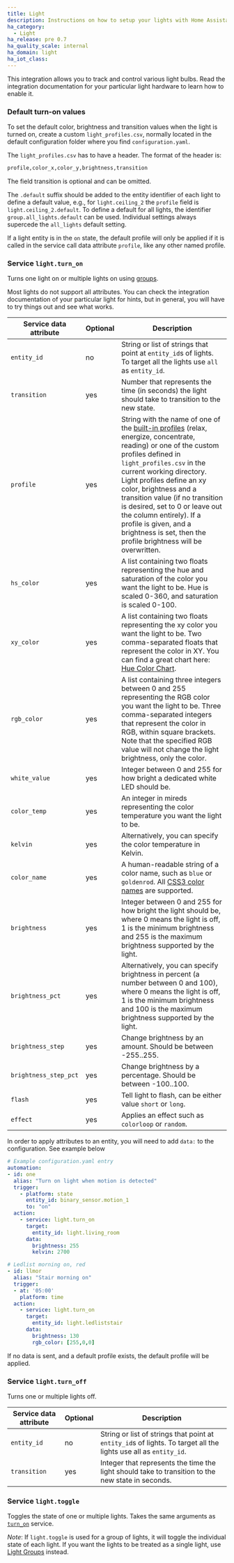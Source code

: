 ```yaml
---
title: Light
description: Instructions on how to setup your lights with Home Assistant.
ha_category:
  - Light
ha_release: pre 0.7
ha_quality_scale: internal
ha_domain: light
ha_iot_class:
---
```


This integration allows you to track and control various light bulbs. Read the integration documentation for your particular light hardware to learn how to enable it.

### Default turn-on values

To set the default color, brightness and transition values when the light is turned on, create a custom `light_profiles.csv`, normally located in the default configuration folder where you find `configuration.yaml`. 

The `light_profiles.csv` has to have a header. The format of the header is:

```txt
profile,color_x,color_y,brightness,transition
```

The field transition is optional and can be omitted.

The `.default` suffix should be added to the entity identifier of each light to define a default value, e.g., for `light.ceiling_2` the `profile` field is `light.ceiling_2.default`. To define a default for all lights, the identifier `group.all_lights.default` can be used. Individual settings always supercede the `all_lights` default setting.

<div class='note'>

If a light entity is in the `on` state, the default profile will only be applied if it is called in the service call data attribute `profile`, like any other named profile.

</div>

### Service `light.turn_on`

Turns one light on or multiple lights on using [groups](/integrations/group/).

Most lights do not support all attributes. You can check the integration documentation of your particular light for hints, but in general, you will have to try things out and see what works.

| Service data attribute | Optional | Description |
| ---------------------- | -------- | ----------- |
| `entity_id` | no | String or list of strings that point at `entity_id`s of lights. To target all the lights use `all` as `entity_id`.
| `transition` | yes | Number that represents the time (in seconds) the light should take to transition to the new state.
| `profile` | yes | String with the name of one of the [built-in profiles](https://github.com/home-assistant/home-assistant/blob/master/homeassistant/components/light/light_profiles.csv) (relax, energize, concentrate, reading) or one of the custom profiles defined in `light_profiles.csv` in the current working directory. Light profiles define an xy color, brightness and a transition value (if no transition is desired, set to 0 or leave out the column entirely). If a profile is given, and a brightness is set, then the profile brightness will be overwritten.
| `hs_color` | yes | A list containing two floats representing the hue and saturation of the color you want the light to be. Hue is scaled 0-360, and saturation is scaled 0-100.
| `xy_color` | yes | A list containing two floats representing the xy color you want the light to be. Two comma-separated floats that represent the color in XY. You can find a great chart here: [Hue Color Chart](https://developers.meethue.com/documentation/core-concepts#color_gets_more_complicated).
| `rgb_color` | yes | A list containing three integers between 0 and 255 representing the RGB color you want the light to be. Three comma-separated integers that represent the color in RGB, within square brackets. Note that the specified RGB value will not change the light brightness, only the color.
| `white_value` | yes | Integer between 0 and 255 for how bright a dedicated white LED should be.
| `color_temp` | yes | An integer in mireds representing the color temperature you want the light to be.
| `kelvin` | yes | Alternatively, you can specify the color temperature in Kelvin.
| `color_name` | yes | A human-readable string of a color name, such as `blue` or `goldenrod`. All [CSS3 color names](https://www.w3.org/TR/css-color-3/#svg-color) are supported.
| `brightness` | yes | Integer between 0 and 255 for how bright the light should be, where 0 means the light is off, 1 is the minimum brightness and 255 is the maximum brightness supported by the light.
| `brightness_pct`| yes | Alternatively, you can specify brightness in percent (a number between 0 and 100), where 0 means the light is off, 1 is the minimum brightness and 100 is the maximum brightness supported by the light.
| `brightness_step` | yes | Change brightness by an amount. Should be between -255..255.
| `brightness_step_pct` | yes | Change brightness by a percentage. Should be between -100..100.
| `flash` | yes | Tell light to flash, can be either value `short` or `long`.
| `effect`| yes | Applies an effect such as `colorloop` or `random`.

<div class='note'>

In order to apply attributes to an entity, you will need to add `data:` to the configuration. See example below

</div>

```yaml
# Example configuration.yaml entry
automation:
- id: one
  alias: "Turn on light when motion is detected"
  trigger:
    - platform: state
      entity_id: binary_sensor.motion_1
      to: "on"
  action:
    - service: light.turn_on
      target:
        entity_id: light.living_room
      data:
        brightness: 255
        kelvin: 2700
```
```yaml
# Ledlist morning on, red
- id: llmor
  alias: "Stair morning on"
  trigger:
  - at: '05:00'
    platform: time
  action:
    - service: light.turn_on
      target:
        entity_id: light.ledliststair
      data:
        brightness: 130
        rgb_color: [255,0,0]
```
<div class='note'>

If no data is sent, and a default profile exists, the default profile will be applied.

</div>

### Service `light.turn_off`

Turns one or multiple lights off.

| Service data attribute | Optional | Description |
| ---------------------- | -------- | ----------- |
| `entity_id` | no | String or list of strings that point at `entity_id`s of lights. To target all the lights use all as `entity_id`.
| `transition` | yes | Integer that represents the time the light should take to transition to the new state in seconds.

### Service `light.toggle`

Toggles the state of one or multiple lights. Takes the same arguments as [`turn_on`](#service-lightturn_on) service.

*Note*: If `light.toggle` is used for a group of lights, it will toggle the individual state of each light. If you want the lights to be treated as a single light, use [Light Groups](/integrations/light.group/) instead.
